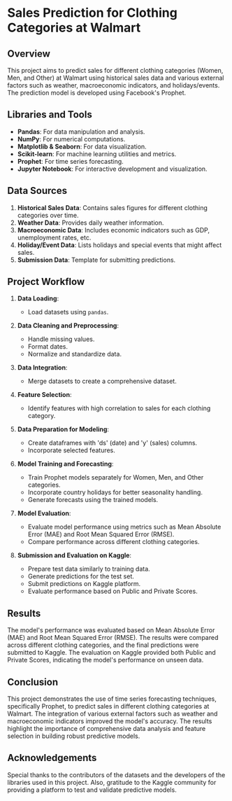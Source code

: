# Sales Prediction for Clothing Categories at Walmart

## Overview

This project aims to predict sales for different clothing categories (Women, Men, and Other) at Walmart using historical sales data and various external factors such as weather, macroeconomic indicators, and holidays/events. The prediction model is developed using Facebook's Prophet.

## Libraries and Tools

- **Pandas**: For data manipulation and analysis.
- **NumPy**: For numerical computations.
- **Matplotlib & Seaborn**: For data visualization.
- **Scikit-learn**: For machine learning utilities and metrics.
- **Prophet**: For time series forecasting.
- **Jupyter Notebook**: For interactive development and visualization.

## Data Sources

1. **Historical Sales Data**: Contains sales figures for different clothing categories over time.
2. **Weather Data**: Provides daily weather information.
3. **Macroeconomic Data**: Includes economic indicators such as GDP, unemployment rates, etc.
4. **Holiday/Event Data**: Lists holidays and special events that might affect sales.
5. **Submission Data**: Template for submitting predictions.

## Project Workflow

1. **Data Loading**:

   - Load datasets using `pandas`.

2. **Data Cleaning and Preprocessing**:

   - Handle missing values.
   - Format dates.
   - Normalize and standardize data.

3. **Data Integration**:

   - Merge datasets to create a comprehensive dataset.

4. **Feature Selection**:

   - Identify features with high correlation to sales for each clothing category.

5. **Data Preparation for Modeling**:

   - Create dataframes with 'ds' (date) and 'y' (sales) columns.
   - Incorporate selected features.

6. **Model Training and Forecasting**:

   - Train Prophet models separately for Women, Men, and Other categories.
   - Incorporate country holidays for better seasonality handling.
   - Generate forecasts using the trained models.

7. **Model Evaluation**:

   - Evaluate model performance using metrics such as Mean Absolute Error (MAE) and Root Mean Squared Error (RMSE).
   - Compare performance across different clothing categories.

8. **Submission and Evaluation on Kaggle**:
   - Prepare test data similarly to training data.
   - Generate predictions for the test set.
   - Submit predictions on Kaggle platform.
   - Evaluate performance based on Public and Private Scores.

## Results

The model's performance was evaluated based on Mean Absolute Error (MAE) and Root Mean Squared Error (RMSE). The results were compared across different clothing categories, and the final predictions were submitted to Kaggle. The evaluation on Kaggle provided both Public and Private Scores, indicating the model's performance on unseen data.

## Conclusion

This project demonstrates the use of time series forecasting techniques, specifically Prophet, to predict sales in different clothing categories at Walmart. The integration of various external factors such as weather and macroeconomic indicators improved the model's accuracy. The results highlight the importance of comprehensive data analysis and feature selection in building robust predictive models.

## Acknowledgements

Special thanks to the contributors of the datasets and the developers of the libraries used in this project. Also, gratitude to the Kaggle community for providing a platform to test and validate predictive models.
